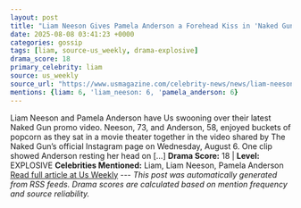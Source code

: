 ```yaml
---
layout: post
title: "Liam Neeson Gives Pamela Anderson a Forehead Kiss in 'Naked Gun' Promo"
date: 2025-08-08 03:41:23 +0000
categories: gossip
tags: [liam, source-us_weekly, drama-explosive]
drama_score: 18
primary_celebrity: liam
source: us_weekly
source_url: "https://www.usmagazine.com/celebrity-news/news/liam-neeson-gives-pamela-anderson-a-forehead-kiss-in-naked-gun-promo/"
mentions: {liam: 6, 'liam_neeson: 6, 'pamela_anderson: 6}
---
```


Liam Neeson and Pamela Anderson have Us swooning over their latest Naked Gun promo video. Neeson, 73, and Anderson, 58, enjoyed buckets of popcorn as they sat in a movie theater together in the video shared by The Naked Gun’s official Instagram page on Wednesday, August 6. One clip showed Anderson resting her head on […] **Drama Score:** 18 | **Level:** EXPLOSIVE **Celebrities Mentioned:** Liam, Liam Neeson, Pamela Anderson [Read full article at Us Weekly](https://www.usmagazine.com/celebrity-news/news/liam-neeson-gives-pamela-anderson-a-forehead-kiss-in-naked-gun-promo/) --- *This post was automatically generated from RSS feeds. Drama scores are calculated based on mention frequency and source reliability.*